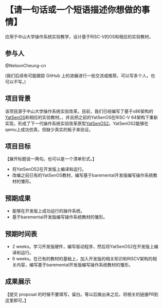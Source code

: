 # 【请一句话或一个短语描述你想做的事情】

应用于中山大学操作系统实验教学，设计基于RISC-V的OS和相应的实验教材。


## 参与人

@NelsonCheung-cn

(我们后续有可能跟踪 GitHub 上的进展进行一些交流或推荐。可以写多个人。也可以不写。)

## 项目背景

该项目源于中山大学操作系统实验改革。目前，我们已经编写了基于x86架构的[YatSenOS](https://github.com/YatSenOS/YatSenOS-Tutorial-Volume-1)和相应的实验教材。，并且把之前的YatSenOS在RISC-V 64架构下重新实现，形成了下一代操作系统实验改革原型[YatSenOS2](https://github.com/NelsonCheung-cn/yatsenos-riscv)。YatSenOS2能够在qemu上成功仿真，但缺少真实的板子来验证。

## 项目目标

【展开标题说一两句。也可以是一个清单形式。】

+ 将YatSenOS2在开发版上编译和运行。
+ 改编之前已有的YatSenOS教材，编写基于baremental开发版编写操作系统教材的雏形。

## 预期成果

+ 能够在开发版上成功运行的操作系统。
+ 基于baremental开发版编写操作系统教材的雏形。


## 预期时间表

+ 2 weeks。学习开发版硬件，编写驱动程序，然后将YatSenOS2在开发版上编译和运行。
+ 6 weeks。在已有的教材的基础上，加入开发版的相关知识和RISCV架构的相关内容，编写基于baremental开发版编写操作系统教材的雏形。

## 成果展示

【提交 proposal 的时候不要填写，留白。等以后做出来之后，将相关的链接PR到这里即可。】


